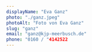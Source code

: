 ```yaml
---
displayName: "Eva Ganz"
photo: "./ganz.jpeg"
photoAlt: "Foto von Eva Ganz"
slug: "ganz"
email: "ganz@kjp-meerbusch.de"
phone: "0160 / "4142522
---
```

